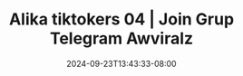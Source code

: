 --- 
title: "Alika tiktokers 04 | Join Grup Telegram Awviralz"
description: "video bokep Alika tiktokers 04 | Join Grup Telegram Awviralz instagram durasi panjang  "
date: 2024-09-23T13:43:33-08:00
file_code: "7r4hq8idrdgo"
draft: false
cover: "3ah2zdf6jvxxh3qq.jpg"
tags: ["Alika", "tiktokers", "Join", "Grup", "Telegram", "Awviralz", "bokep-indo", "bokep-viral", "bokep-ig"]
length: 260
fld_id: "1235299"
foldername: "ALIKA TISSA SMA"
categories: ["ALIKA TISSA SMA"]
views: 120
---